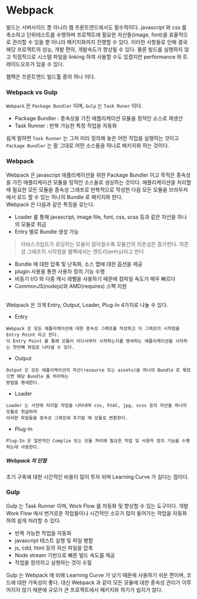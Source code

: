 # Webpack
빌드는 서버사이드 뿐 아니라 웹 프론트엔드에서도 필수적이다. javascript 와 css 를 축소하고 단위테스트를 수행하며 
프로젝트에 필요한 자산들(image, font)을 효율적으로 관리할 수 있을 뿐 아니라 패키지화까지 진행할 수 있다. 이러한 
사항들로 인해 결국 해당 프로젝트의 성능, 개발 편의, 개발속도가 향상될 수 있다. 물론 빌드를 실행하지 않고 직접적으로 
시스템 파일을 linking 하여 사용할 수도 있겠지만 performance 와 트레이드오프가 있을 수 있다. <br>

웹팩은 프론트엔드 빌드툴 중의 하나 이다. <br>


### Webpack vs Gulp
`Webpack` 은 `Package Bundler` 이며, `Gulp` 는 `Task Runer` 이다. 

- Package Bundler : 종속성을 가진 애플리케이션 모듈을 정적인 소스로 재생산
- Task Runner : 반복 가능한 특정 작업을 자동화

쉽게 말하면 `Task Runner` 는 그저 미리 정의해 놓은 어떤 작업을 실행하는 것이고 `Package Bundler` 는 말 그대로 
어떤 소스들을 하나로 패키지화 하는 것이다. 

### Webpack
Webpack 은 javascript 애플리케이션을 위한 Package Bundler 이고 목적은 종속성을 가진 애플리케이션 모듈을 
정적인 소스들로 생상하는 것이다. 애플리케이션을 처리할 때 필요한 모든 모듈을 종속성 그래프로 반복적으로 작성한 다음 
모든 모듈을 브라우저에서 로드 할 수 있는 하나의 Bundle 로 패키지화 한다. <br>
Webpack 은 다음과 같은 특징을 갖는다.
- Loader 를 통해 javascript, image file, font, css, scss 등과 같은 자산을 하나의 모듈로 취급
- Entry 별로 Bundle 생성 가능
> 자바스크립트가 로딩하는 모듈이 많아질수록 모듈간의 의존성은 증가한다. 의존성 그래프의 시작점을 웹팩에서는 엔트리(entry)라고 한다
- Bundle 에 대한 압축 및 난독화, 소스 맵에 대한 옵션을 제공
- plugin 사용을 통한 사용자 정의 기능 수행
- 비동기 I/O 와 다중 캐시 레벨을 사용하기 때문에 컴파일 속도가 매우 빠르다
- CommonJS(nodejs)와 AMD(requires) 스펙 지원

<br>
Webpack 은 크게 Entry, Output, Loader, Plug-In 4가지로 나눌 수 있다.
<br>

- Entry

````
Webpack 은 모든 애플리케이션에 대한 종속성 그래프를 작성하고 이 그래프의 시작점을 Entry Point 라고 한다. 
이 Entry Point 를 통해 모듈이 어디서부터 시작하는지를 명세하는 애플리케이션을 시작하는 첫번째 파일로 나타낼 수 있다.
````
- Output

````
Output 은 모든 애플리케이션의 자산(resource 또는 assets)을 하나의 Bundle 로 묶었으면 해당 Bundle 을 처리하는 
방법을 명세한다.
````
- Loader

````
Loader 는 사전에 처리할 작업을 나타내며 css, html, jpg, scss 등의 자산을 하나의 모듈로 취급하며 
이러한 파일들을 종속성 그래프에 추가할 때 모듈로 변환한다. 
````
- Plug-In 

````
Plug-In 은 일반적인 Complie 또는 모듈 처리에 필요한 작업 및 사용자 정의 기능을 수행하는데 사용한다.
````

##### Webpack 의 단점
초기 구축에 대한 시간적인 비용이 많이 투자 되며 Learning Curve 가 길다는 점이다. 



### Gulp
Gulp 는 Task Runner 이며, Work Flow 를 자동화 및 향상할 수 있는 도구이다. 
개발 Work Flow 에서 번거로운 작업들이나 시간적인 소모가 많이 들어가는 작업을 자동화하여 쉽게 처리할 수 있다.

- 반복 가능한 작업을 자동화
- javascript 테스트 실행 및 파일 병합
- js, cdd, html 등의 자산 파일을 압축
- Node stream 기반으로 빠른 빌드 속도를 제공
- 작업을 정의하고 실행하는 것이 수월

Gulp 는 Webpack 에 비해 Learning Curve 가 낮기 때문에 사용하기 쉬운 편이며, 코드에 대한 가독성이 좋다. 
대신 Webpack 과 같이 모든 모듈에 대한 종속성 관리가 이루어지지 않기 때문에 규모가 큰 프로젝트에서 패키지와 하기가 
쉽지가 않다. 
